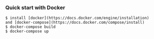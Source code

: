 ### Quick start with Docker
    $ install [docker](https://docs.docker.com/engine/installation)
    and [docker-compose](https://docs.docker.com/compose/install)
    $ docker-compose build
    $ docker-compose up

